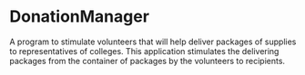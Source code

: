 # DonationManager
 A program to stimulate volunteers that will help deliver packages of supplies to representatives of colleges. This application stimulates the delivering packages from the container of packages by the volunteers to recipients.
